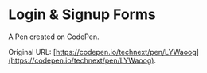 # Login & Signup Forms

A Pen created on CodePen.

Original URL: [https://codepen.io/technext/pen/LYWaoog](https://codepen.io/technext/pen/LYWaoog).

